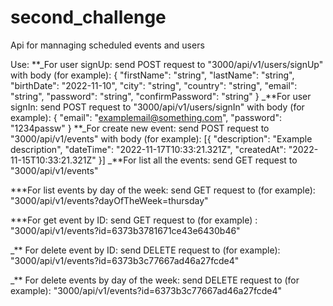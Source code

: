 # second_challenge

Api for mannaging scheduled events and users

Use:
**_For user signUp:
send POST request to "3000/api/v1/users/signUp"
with body (for example):
{
"firstName": "string",
"lastName": "string",
"birthDate": "2022-11-10",
"city": "string",
"country": "string",
"email": "string",
"password": "string",
"confirmPassword": "string"
}
_**For user signIn:
send POST request to "3000/api/v1/users/signIn"
with body (for example):
{
"email": "examplemail@something.com",
"password": "1234passw"
}
**_For create new event:
send POST request to "3000/api/v1/events"
with body (for example):
[{
"description": "Example description",
"dateTime": "2022-11-17T10:33:21.321Z",
"createdAt": "2022-11-15T10:33:21.321Z"
}]
_**For list all the events:
send GET request to "3000/api/v1/events"

\*\*\*For list events by day of the week:
send GET request to (for example): "3000/api/v1/events?dayOfTheWeek=thursday"

\*\*\*For get event by ID:
send GET request to (for example) : "3000/api/v1/events?id=6373b3781671ce43e6430b46"

\_\*\* For delete event by ID:
send DELETE request to (for example): "3000/api/v1/events?id=6373b3c77667ad46a27fcde4"

\_\*\* For delete events by day of the week:
send DELETE request to (for example): "3000/api/v1/events?id=6373b3c77667ad46a27fcde4"
